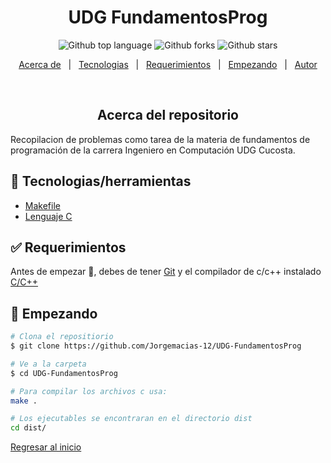 <h1 align="center">UDG FundamentosProg</h1>

<p align="center">
  <img alt="Github top language" src="https://img.shields.io/github/languages/top/Jorgemacias-12/udg-fundamentosprog?color=56BEB8">

  <img alt="Github forks" src="https://img.shields.io/github/forks/Jorgemacias-12/udg-fundamentosprog?color=56BEB8" />

  <img alt="Github stars" src="https://img.shields.io/github/stars/Jorgemacias-12/udg-fundamentosprog?color=56BEB8" />
  
</p>

<!-- Status -->
<!--
<h4 align="center">
	🚧  UDG FundamentosProg 🚀 Under construction...  🚧
</h4>
<hr> -->

<p align="center">
  <a href="#about">Acerca de</a> &#xa0; | &#xa0; 
  <a href="#rocket-technologies">Tecnologias</a> &#xa0; | &#xa0;
  <a href="#white_check_mark-requirements">Requerimientos</a> &#xa0; | &#xa0;
  <a href="#checkered_flag-starting">Empezando</a> &#xa0; | &#xa0;
  <a href="https://github.com/Jorgemacias-12" target="_blank">Autor</a>
</p>

<br>

<h2 align="center" id="about"> Acerca del repositorio </h2>

Recopilacion de problemas como tarea de la materia de fundamentos de programación 
de la carrera Ingeniero en Computación UDG Cucosta.

## :rocket: Tecnologias/herramientas

- [Makefile](https://www.gnu.org/software/make/)
- [Lenguaje C](https://docs.microsoft.com/en-us/cpp/c-language/?view=msvc-160)

## :white_check_mark: Requerimientos

Antes de empezar :checkered_flag:, debes de tener [Git](https://git-scm.com) y el compilador de c/c++ instalado
[C/C++](https://github.com/skeeto/w64devkit)

## :checkered_flag: Empezando

```bash
# Clona el repositiorio
$ git clone https://github.com/Jorgemacias-12/UDG-FundamentosProg

# Ve a la carpeta
$ cd UDG-FundamentosProg

# Para compilar los archivos c usa:
make .

# Los ejecutables se encontraran en el directorio dist
cd dist/

```
<a href="#top"> Regresar al inicio</a>